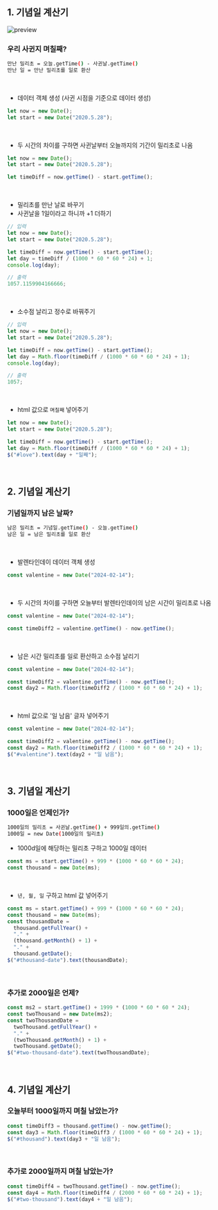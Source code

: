 ## 1. 기념일 계산기
![preview](https://user-images.githubusercontent.com/117449788/233090980-927810ae-a7ef-4812-bf6d-5caa0ed4dca3.png)

### 우리 사귄지 며칠째?
```bash
만난 밀리초 = 오늘.getTime() - 사귄날.getTime()
만난 일 = 만난 밀리초를 일로 환산
```

<br>

- 데이터 객체 생성 (사귄 시점을 기준으로 데이터 생성)

```javascript
let now = new Date();
let start = new Date("2020.5.28");
```

<br>

- 두 시간의 차이를 구하면 사귄날부터 오늘까지의 기간이 밀리초로 나옴

```javascript
let now = new Date();
let start = new Date("2020.5.28");

let timeDiff = now.getTime() - start.getTime();
```

<br>

- 밀리초를 만난 날로 바꾸기
- 사귄날을 1일이라고 하니까 +1 더하기

```javascript
// 입력
let now = new Date();
let start = new Date("2020.5.28");

let timeDiff = now.getTime() - start.getTime();
let day = timeDiff / (1000 * 60 * 60 * 24) + 1;
console.log(day);

// 출력
1057.1159904166666;
```

<br>

- 소수점 날리고 정수로 바꿔주기

```javascript
// 입력
let now = new Date();
let start = new Date("2020.5.28");

let timeDiff = now.getTime() - start.getTime();
let day = Math.floor(timeDiff / (1000 * 60 * 60 * 24) + 1);
console.log(day);

// 출력
1057;
```

<br>

- html 값으로 `며칠째` 넣어주기

```javascript
let now = new Date();
let start = new Date("2020.5.28");

let timeDiff = now.getTime() - start.getTime();
let day = Math.floor(timeDiff / (1000 * 60 * 60 * 24) + 1);
$("#love").text(day + "일째");
```

<br>

## 2. 기념일 계산기

### 기념일까지 남은 날짜?

```bash
남은 밀리초 = 기념일.getTime() - 오늘.getTime()
남은 일 = 남은 밀리초를 일로 환산
```

<br>

- 발렌타인데이 데이터 객체 생성

```javascript
const valentine = new Date("2024-02-14");
```

<br>

- 두 시간의 차이를 구하면 오늘부터 발렌타인데이의 남은 시간이 밀리초로 나옴

```javascript
const valentine = new Date("2024-02-14");

const timeDiff2 = valentine.getTime() - now.getTime();
```

<br>

- 남은 시간 밀리초를 일로 환산하고 소수점 날리기

```javascript
const valentine = new Date("2024-02-14");

const timeDiff2 = valentine.getTime() - now.getTime();
const day2 = Math.floor(timeDiff2 / (1000 * 60 * 60 * 24) + 1);
```

<br>

- html 값으로 '일 남음' 글자 넣어주기

```javascript
const valentine = new Date("2024-02-14");

const timeDiff2 = valentine.getTime() - now.getTime();
const day2 = Math.floor(timeDiff2 / (1000 * 60 * 60 * 24) + 1);
$("#valentine").text(day2 + "일 남음");
```

<br>

## 3. 기념일 계산기

### 1000일은 언제인가?

```bash
1000일의 밀리초 = 사귄날.getTime() + 999일의.getTime()
1000일 = new Date(1000일의 밀리초)
```

- 1000d일에 해당하는 밀리초 구하고 1000일 데이터

```javascript
const ms = start.getTime() + 999 * (1000 * 60 * 60 * 24);
const thousand = new Date(ms);
```

<br>

- `년, 월, 일` 구하고 html 값 넣어주기

```javascript
const ms = start.getTime() + 999 * (1000 * 60 * 60 * 24);
const thousand = new Date(ms);
const thousandDate =
  thousand.getFullYear() +
  "." +
  (thousand.getMonth() + 1) +
  "." +
  thousand.getDate();
$("#thousand-date").text(thousandDate);
```

<br>

### 추가로 2000일은 언제?

```javascript
const ms2 = start.getTime() + 1999 * (1000 * 60 * 60 * 24);
const twoThousand = new Date(ms2);
const twoThousandDate =
  twoThousand.getFullYear() +
  "." +
  (twoThousand.getMonth() + 1) +
  twoThousand.getDate();
$("#two-thousand-date").text(twoThousandDate);
```

<br>

## 4. 기념일 계산기

### 오늘부터 1000일까지 며칠 남았는가?

```javascript
const timeDiff3 = thousand.getTime() - now.getTime();
const day3 = Math.floor(timeDiff3 / (1000 * 60 * 60 * 24) + 1);
$("#thousand").text(day3 + "일 남음");
```

<br>

### 추가로 2000일까지 며칠 남았는가?

```javascript
const timeDiff4 = twoThousand.getTime() - now.getTime();
const day4 = Math.floor(timeDiff4 / (2000 * 60 * 60 * 24) + 1);
$("#two-thousand").text(day4 + "일 남음");
```
